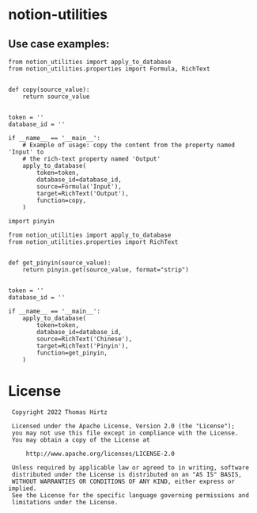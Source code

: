 # notion-utilities



## Use case examples:


```
from notion_utilities import apply_to_database
from notion_utilities.properties import Formula, RichText


def copy(source_value):
    return source_value


token = ''
database_id = ''

if __name__ == '__main__':
    # Example of usage: copy the content from the property named 'Input' to
    # the rich-text property named 'Output'
    apply_to_database(
        token=token,
        database_id=database_id,
        source=Formula('Input'),
        target=RichText('Output'),
        function=copy,
    )
```

```
import pinyin

from notion_utilities import apply_to_database
from notion_utilities.properties import RichText


def get_pinyin(source_value):  
    return pinyin.get(source_value, format="strip")


token = ''
database_id = ''

if __name__ == '__main__':
    apply_to_database(
        token=token,
        database_id=database_id,
        source=RichText('Chinese'),
        target=RichText('Pinyin'),
        function=get_pinyin,
    )
```

# License

     Copyright 2022 Thomas Hirtz

     Licensed under the Apache License, Version 2.0 (the "License");
     you may not use this file except in compliance with the License.
     You may obtain a copy of the License at

         http://www.apache.org/licenses/LICENSE-2.0

     Unless required by applicable law or agreed to in writing, software
     distributed under the License is distributed on an "AS IS" BASIS,
     WITHOUT WARRANTIES OR CONDITIONS OF ANY KIND, either express or implied.
     See the License for the specific language governing permissions and
     limitations under the License.
